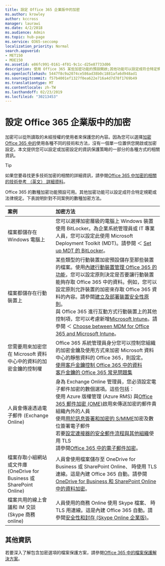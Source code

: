 ```yaml
---
title: 設定 Office 365 企業版中的加密
ms.author: krowley
author: kccross
manager: laurawi
ms.date: 4/2/2018
ms.audience: Admin
ms.topic: hub-page
ms.service: O365-seccomp
localization_priority: Normal
search.appverid:
- MET150
- MOE150
ms.assetid: e86fc991-0161-4f01-9c1c-d25e87733d06
description: 使用 Office 365 某些加密功能的預設開啟;其他功能可以設定成符合特定規範或法律規定。
ms.openlocfilehash: 5447f8c9a2074ce586ad38b0c1881afa6d948ad1
ms.sourcegitcommit: f57b4001ef1327f0ea622e716a4d7d78f1769b49
ms.translationtype: MT
ms.contentlocale: zh-TW
ms.lasthandoff: 02/23/2019
ms.locfileid: "30213453"
---
```

# <a name="set-up-encryption-in-office-365-enterprise"></a>設定 Office 365 企業版中的加密

加密可以從所讀取的未經授權的使用者來保護您的內容。因為您可以選擇[加密 Office 365 中的](encryption.md)使用各種不同的技術和方法，沒有一個單一位置供您開啟或加密設定。本文提供您可以設定或加密設定的資訊保護策略的一部分的各種方式的相關資訊。 
  
> [!TIP]
> 如果您要尋找更多技術加密的相關的詳細資訊，請參閱[Office 365 中加密的相關的技術參考 （英文） 詳細資料](technical-reference-details-about-encryption.md)。 
  
Office 365 的數種加密功能預設可用。其他加密功能可以設定成符合特定規範或法律規定。下表說明針對不同案例的數種加密方法。
  
|**案例**|**加密方法**|
|:-----|:-----|
|檔案都儲存在 Windows 電腦上  <br/> |您可以選擇加密層級的電腦上 Windows 裝置使用 BitLocker。為企業系統管理員或 IT 專業人員，您可以設定此使用 Microsoft Deployment Toolkit (MDT)。請參閱 ＜ [Set up MDT 的 BitLocker](https://go.microsoft.com/fwlink/?linkid=849282)。<br/> |
|檔案都儲存在行動裝置上  <br/> |某些類型的行動裝置加密預設儲存至那些裝置的檔案。使用[內建行動裝置管理 Office 365 的功能](https://support.office.com/article/a1da44e5-7475-4992-be91-9ccec25905b0)，您可以設定原則決定是否要讓行動裝置能夠存取 Office 365 中的資料。例如，您可以設定原則允許裝置的加密來存取 Office 365 資料的內容。請參閱[建立及部署裝置安全性原則](https://support.office.com/article/d310f556-8bfb-497b-9bd7-fe3c36ea2fd6)。<br/> 與 Office 365 進行互動方式行動裝置上的其他控制項，您可以考慮新增[Microsoft Intune](https://aka.ms/qzln04)。請參閱 ＜ [Choose between MDM for Office 365 and Microsoft Intune](https://support.office.com/article/c93d9ab9-efb2-4349-9b93-30c30562ee22)。<br/> |
|您需要用來加密您在 Microsoft 資料中心中的資料的加密金鑰的控制權  <br/> | Office 365 系統管理員身分您可以控制您組織的加密金鑰及使用方式來加密 Microsoft 資料中心的靜態資料的 Office 365，則設定。  <br/> [使用客戶金鑰控制 Office 365 中的資料](controlling-your-data-using-customer-key.md) <br/> [客戶金鑰的 Office 365 常見問題集](service-encryption-with-customer-key-faq.md) <br/> |
|人員會傳達透過電子郵件 (Exchange Online)  <br/> | 身為 Exchange Online 管理員，您必須設定電子郵件加密的數個選項。這些包括：<br/>  使用 Azure 版權管理 (Azure RMS) 與[Office 365 郵件加密 (OME)](set-up-new-message-encryption-capabilities.md)啟用來傳送加密的郵件貴組織內外的人員  <br/>  使用[用於訊息簽署和加密的 S/MIME](https://aka.ms/c6dozg)加密及數位簽署電子郵件  <br/>  若要[設定連接器的安全郵件流程與其他組織](https://aka.ms/hs809p)使用 TLS <br/>  請參閱[Office 365 中的電子郵件加密](https://aka.ms/hic3f7)。  <br/> |
|檔案存取小組網站或文件庫 (OneDrive for Business 或 SharePoint Online)  <br/> |人員會使用檔案儲存至 OneDrive for Business 或 SharePoint Online、 時使用 TLS 連線。這是內建 Office 365 自動。請參閱[OneDrive for Business 和 SharePoint Online 中的資料加密](https://go.microsoft.com/fwlink/?linkid=526379)。<br/> |
|檔案共用的線上會議和 IM 交談 (Skype 商務 online)  <br/> |人員使用的商務 Online 使用 Skype 檔案、 時 TLS 用連線。這是內建 Office 365 自動。請參閱[安全性和封存 (Skype Online 企業版)](https://aka.ms/nuq4ws)。<br/> |
   
## <a name="additional-information"></a>其他資訊

若要深入了解包含加密選項的檔案保護方案，請參閱[Office 365 中的檔案保護解決方案](https://www.microsoft.com/en-us/download/details.aspx?id=55523)。
  


